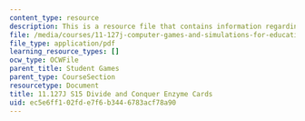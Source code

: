 ```yaml
---
content_type: resource
description: This is a resource file that contains information regarding enzyme cards.
file: /media/courses/11-127j-computer-games-and-simulations-for-education-and-exploration-spring-2015/ec5e6ff102fde7f6b3446783acf78a90_MIT11_127JS15_DC_enzyme.pdf
file_type: application/pdf
learning_resource_types: []
ocw_type: OCWFile
parent_title: Student Games
parent_type: CourseSection
resourcetype: Document
title: 11.127J S15 Divide and Conquer Enzyme Cards
uid: ec5e6ff1-02fd-e7f6-b344-6783acf78a90
---
```

